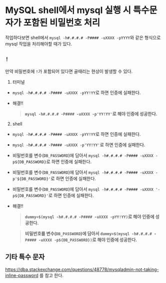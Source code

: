 # MySQL shell에서 mysql 실행 시 특수문자가 포함된 비밀번호 처리

작업하다보면 shell에서 `mysql -h#.#.#.# -P#### -uXXXX -pYYYY`와 같은 형식으로 mysql 작업을 처리해야할 때가 있다.

## `!`

만약 비밀번호에 `!`가 포함되어 있다면 골때리는 현상이 발생할 수 있다.

1. 터미널

- `mysql -h#.#.#.# -P#### -uXXXX -pYY!YY`로 하면 인증에 실패한다.

- 해결!!

    > **`mysql -h#.#.#.# -P#### -uXXXX -p'YY!YY'`로 해야 인증에 성공한다.**

2. shell

- `mysql -h#.#.#.# -P#### -uXXXX -pYY!YY`로 하면 인증에 실패한다.

- `mysql -h#.#.#.# -P#### -uXXXX -p'YY!YY'`로 하면 인증에 실패한다.

- 비밀번호를 변수(`DB_PASSWORD`)에 담아서 `mysql -h#.#.#.# -P#### -uXXXX -p${DB_PASSWORD}`로 하면 인증에 실패한다.

- 비밀번호를 변수(`DB_PASSWORD`)에 담아서 `mysql -h#.#.#.# -P#### -uXXXX -p'${DB_PASSWORD}'`로 하면 인증에 실패한다.

- 비밀번호를 변수(`DB_PASSWORD`)에 담아서 `mysql -h#.#.#.# -P#### -uXXXX '-p${DB_PASSWORD}'`로 하면 인증에 실패한다.

- 해결!!

    > **`dummy=$(mysql -h#.#.#.# -P#### -uXXXX -pYY!YY)`로 해야 인증에 성공한다.**
    
    > **비밀번호를 변수(`DB_PASSWORD`)에 담아서 `dummy=$(mysql -h#.#.#.# -P#### -uXXXX -p${DB_PASSWORD})`로 해야 인증에 성공한다.**


## 기타 특수 문자

https://dba.stackexchange.com/questions/48778/mysqladmin-not-taking-inline-password 를 참고 한다.
